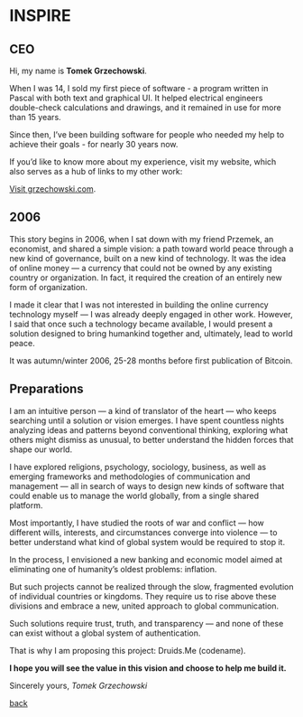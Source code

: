 # INSPIRE

## CEO

Hi, my name is **Tomek Grzechowski**.

When I was 14, I sold my first piece of software - a program written in Pascal with both text and graphical UI. It helped electrical engineers double-check calculations and drawings, and it remained in use for more than 15 years.

Since then, I’ve been building software for people who needed my help to achieve their goals - for nearly 30 years now.

If you’d like to know more about my experience, visit my website, which also serves as a hub of links to my other work:

[Visit grzechowski.com](http://grzechowski.com).

## 2006

This story begins in 2006, when I sat down with my friend Przemek, an economist, and shared a simple vision: a path toward world peace through a new kind of governance, built on a new kind of technology. It was the idea of online money — a currency that could not be owned by any existing country or organization. In fact, it required the creation of an entirely new form of organization.

I made it clear that I was not interested in building the online currency technology myself — I was already deeply engaged in other work. However, I said that once such a technology became available, I would present a solution designed to bring humankind together and, ultimately, lead to world peace.

It was autumn/winter 2006, 25-28 months before first publication of Bitcoin.

## Preparations

I am an intuitive person — a kind of translator of the heart — who keeps searching until a solution or vision emerges. I have spent countless nights analyzing ideas and patterns beyond conventional thinking, exploring what others might dismiss as unusual, to better understand the hidden forces that shape our world.

I have explored religions, psychology, sociology, business, as well as emerging frameworks and methodologies of communication and management — all in search of ways to design new kinds of software that could enable us to manage the world globally, from a single shared platform.

Most importantly, I have studied the roots of war and conflict — how different wills, interests, and circumstances converge into violence — to better understand what kind of global system would be required to stop it.

In the process, I envisioned a new banking and economic model aimed at eliminating one of humanity’s oldest problems: inflation.

But such projects cannot be realized through the slow, fragmented evolution of individual countries or kingdoms. They require us to rise above these divisions and embrace a new, united approach to global communication.

Such solutions require trust, truth, and transparency — and none of these can exist without a global system of authentication.

That is why I am proposing this project: Druids.Me (codename).

**I hope you will see the value in this vision and choose to help me build it.**

Sincerely yours,
*Tomek Grzechowski*

[back](/)